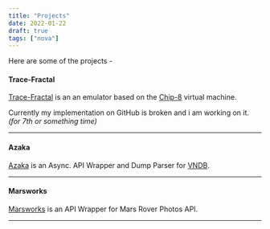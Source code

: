 ```yaml
---
title: "Projects"
date: 2022-01-22
draft: true
tags: ["nova"]
---
```


Here are some of the projects -

#### Trace-Fractal

[Trace-Fractal](https://github.com/mooncell07/Trace-Fractal) is an
an emulator based on the [Chip-8](https://en.wikipedia.org/wiki/CHIP-8) virtual machine.

Currently my implementation on GitHub is broken and i am working on it. *(for 7th or something time)*

----

#### Azaka

[Azaka](https://github.com/mooncell07/Azaka) is an Async. API Wrapper and Dump Parser for 
[VNDB](https://vndb.org/).

----

#### Marsworks

[Marsworks](https://github.com/mooncell07/Marsworks) is an API Wrapper for Mars Rover Photos API.

----
